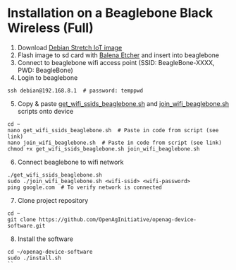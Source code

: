 # Installation on a Beaglebone Black Wireless (Full)
1. Download [Debian Stretch IoT image](https://beagleboard.org/latest-images)
2. Flash image to sd card with [Balena Etcher](https://www.balena.io/etcher/) and insert into beaglebone
3. Connect to beaglebone wifi access point (SSID: BeagleBone-XXXX, PWD: BeagleBone)
4. Login to beaglebone
```
ssh debian@192.168.8.1  # password: temppwd
```
5. Copy & paste [get_wifi_ssids_beaglebone.sh](../scripts/network/get_wifi_ssids_beaglebone.sh) and [join_wifi_beaglebone.sh](../scripts/network/join_wifi_beaglebone.sh) scripts onto device
```
cd ~
nano get_wifi_ssids_beaglebone.sh  # Paste in code from script (see link)
nano join_wifi_beaglebone.sh  # Paste in code from script (see link)
chmod +x get_wifi_ssids_beaglebone.sh join_wifi_beaglebone.sh
```
6. Connect beaglebone to wifi network
```
./get_wifi_ssids_beaglebone.sh
sudo ./join_wifi_beaglebone.sh <wifi-ssid> <wifi-password>
ping google.com  # To verify network is connected
```
7. Clone project repository
```
cd ~
git clone https://github.com/OpenAgInitiative/openag-device-software.git
```
8. Install the software
```
cd ~/openag-device-software
sudo ./install.sh
``
